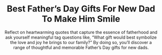 ---
layout: post
title: Best Father’s Day Gifts For New Dad To Make Him Smile
subtitle: Reflect on heartwarming quotes that capture the essence of fatherhood and ask yourself meaningful tag questions like, “What gift would best symbolize the love and joy he brings to our family?” By doing so, you’ll discover a range of thoughtful and memorable Father’s Day gifts for new dads.
header-img: "img/post/2023/09/copied/fathers-day-gifts-new-dad.jpg"
header-style: text
permalink: "/fathers-day-gifts-new-dad/"
catalog: true
tags:
  - Recipients 
  - Men
---   